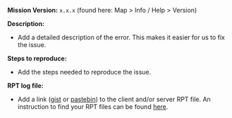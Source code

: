 **Mission Version:** `x.x.x` (found here: Map > Info / Help > Version)

**Description:**
- Add a detailed description of the error. This makes it easier for us to fix the issue.

**Steps to reproduce:**
- Add the steps needed to reproduce the issue.

**RPT log file:**
- Add a link ([gist](https://gist.github.com) or [pastebin](http://pastebin.com)) to the client and/or server RPT file. An instruction to find your RPT files can be found [here](https://community.bistudio.com/wiki/Crash_Files#Arma_3).
